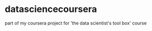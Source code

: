 datasciencecoursera
===================

part of my coursera project for 'the data scientist's tool box' course
